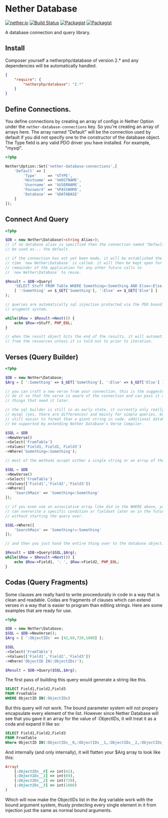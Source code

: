Nether Database
=============================================================================
[![nether.io](https://img.shields.io/badge/nether-database-C661D2.svg)](http://nether.io/database/)
[![Build Status](https://travis-ci.org/netherphp/database.svg)](https://travis-ci.org/netherphp/database)
[![Packagist](https://img.shields.io/packagist/v/netherphp/database.svg)](https://packagist.org/packages/netherphp/database)
[![Packagist](https://img.shields.io/packagist/dt/netherphp/database.svg)](https://packagist.org/packages/netherphp/database)

A database connection and query library.



Install
-------------------------------------------------------------------------------

Composer yourself a netherphp/database of version 2.* and any dependencies will
be automatically handled.

```json
{
	"require": {
		"netherphp/database": "2.*"
	}
}
```



Define Connections.
-------------------------------------------------------------------------------

You define connections by creating an array of configs in Nether Option under
the `nether-database-connections` key. So you're creating an array of arrays
here. The array named "Default" will be the connection used by default if you
did not specify one to the constructor of the database object. The Type field
is any valid PDO driver you have installed. For example, "mysql".

```php
<?php

Nether\Option::Set('nether-database-connections',[
	'Default' => [
		'Type'     => '%TYPE',
		'Hostname' => '%HOSTNAME',
		'Username' => '%USERNAME',
		'Password' => '%PASSWORD',
		'Database' => '%DATABASE'
	]
]);
```



Connect And Query
-------------------------------------------------------------------------------

```php
<?php

$DB = new Nether\Database(<string Alias>);
// if no database alias is specified then the connection named "Default"
// be used as... the default.

// if the connection has not yet been made, it will be established the first
// time `new Nether\Database` is called. it will then be kept open for the
// remainder of the application for any other future calls to
// `new Nether\Database` to reuse.

$Result = $DB->Query(
	'SELECT Stuff FROM Table WHERE Something=:Something AND Else=:Else;',
	[ ':Something' => $_GET['Something'], ':Else' => $_GET['Else'] ]
);

// queries are automatically sql injection protected via the PDO bound
// arugment system.

while($Row = $Result->Next()) {
	echo $Row->Stuff, PHP_EOL;
}

// when the result object hits the end of the results, it will automatically
// free the resources unless it is told not to prior to iteration.
```



Verses (Query Builder)
-------------------------------------------------------------------------------

```php
<?php

$DB = new Nether\Database;
$Arg = [ ':Something' => $_GET['Something'], ':Else' => $_GET['Else'] ];

// you can craft a new verse from your connection. this is the suggested way to
// do it so that the verse is aware of the connection and can pass it along to
// things that need it later.

// the sql builder is still in an early state, it currently only really builds
// mysql (yes, there are differences) and mainly for simple queries. but it is
// still easier to format than a giant string in code. additional databases can
// be supported by extending Nether Database's Verse Compiler.

$SQL = $DB
->NewVerse()
->Select('FromTable')
->Values('Field1, Field2, Field3')
->Where('Something=:Something');

// most of the methods accept either a single string or an array of them.

$SQL = $DB
->NewVerse()
->Select('FromTable')
->Values(['Field1','Field2','Field3'])
->Where([
	'SearchMain' => 'Something=:Something'
]);

// if you even use an associative array like did in the WHERE above, you
// can overwrite a specific condition or fieldset later on in the future
// without starting the query over.

$SQL->Where([
	'SearchMain' => 'Something!=:Something'
]);

// and then you just hand the entire thing over to the database object.

$Result = $DB->Query($SQL,$Arg);
while($Row = $Result->Next()) {
	echo $Row->Field1, ': ', $Row->Field2, PHP_EOL;
}
```



Codas (Query Fragments)
-------------------------------------------------------------------------------

Some clauses are really hard to write proceedurally in code in a way that is
clean and readable. Codas are fragments of clauses which can extend verses in
a way that is easier to program than editing strings. Here are some examples
that are ready for use.

```php
<?php

$DB = new Nether\Database;
$SQL = $DB->NewVerse();
$Arg = [ ':ObjectIDs' => [42,69,720,1080] ];

$SQL
->Select('FromTable')
->Values(['Field1','Field2','Field3'])
->Where('ObjectID IN(:ObjectIDs)');

$Result = $DB->Query($SQL,$Arg);
```

The first pass of building this query would generate a string like this.

```sql
SELECT Field1,Field2,Field3
FROM FromTable
WHERE ObjectID IN(:ObjectIDs)
```

But this query will not work. The bound parameter system will not propery
encapsulate every element of the list. However since Nether Database will see
that you gave it an array for the value of :ObjectIDs, it will treat it as a
coda and expand it like so:

```sql
SELECT Field1,Field2,Field3
FROM FromTable
Where ObjectID IN(:ObjectIDs__0,:ObjectIDs__1,:ObjectIDs__2,:ObjectIDs__3)
```

And internally (and only internally), it will flatten your $Arg array to look
like this:

```ruby
Array(
	[:ObjectIDs__0] => int(42),
	[:ObjectIDs__1] => int(69),
	[:ObjectIDs__2] => int(720),
	[:ObjectIDs__3] => int(1080)
)
```

Which will now make the ObjectIDs list in the Arg variable work with the bound
argument system, thusly protecting every single element in it from injection
just the same as normal bound arguments.
